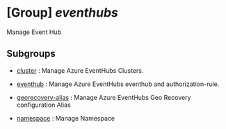 # [Group] _eventhubs_

Manage Event Hub

## Subgroups

- [cluster](/Commands/eventhubs/cluster/readme.md)
: Manage Azure EventHubs Clusters.

- [eventhub](/Commands/eventhubs/eventhub/readme.md)
: Manage Azure EventHubs eventhub and authorization-rule.

- [georecovery-alias](/Commands/eventhubs/georecovery-alias/readme.md)
: Manage Azure EventHubs Geo Recovery configuration Alias

- [namespace](/Commands/eventhubs/namespace/readme.md)
: Manage Namespace
